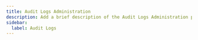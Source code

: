 ```yaml
---
title: Audit Logs Administration
description: Add a brief description of the Audit Logs Administration page here
sidebar:
  label: Audit Logs
---
```

